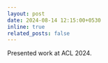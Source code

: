 ```yaml
---
layout: post
date: 2024-08-14 12:15:00+0530
inline: true
related_posts: false
---
```


Presented work at ACL 2024.
